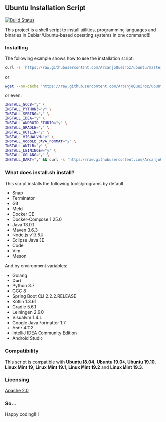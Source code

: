 ## Ubuntu Installation Script

[![Build Status](https://travis-ci.org/ArcanjoQueiroz/ubuntu.svg?branch=master)](https://travis-ci.org/ArcanjoQueiroz/ubuntu)

This project is a shell script to install utilities, programming languages and binaries in Debian/Ubuntu-based operating systems in one command!!!

### Installing

The following example shows how to use the installation script:

```sh
curl -s 'https://raw.githubusercontent.com/ArcanjoQueiroz/ubuntu/master/install.sh' | bash
```

or

```sh
wget --no-cache 'https://raw.githubusercontent.com/ArcanjoQueiroz/ubuntu/master/install.sh' && chmod u+x install.sh && ./install.sh
```

or even:

```sh
INSTALL_GCC8="y" \
INSTALL_PYTHON3="y" \
INSTALL_SPRING="y" \
INSTALL_IDEA="y" \
INSTALL_ANDROID_STUDIO="y" \
INSTALL_GRADLE="y" \
INSTALL_KOTLIN="y" \
INSTALL_VISUALVM="y" \
INSTALL_GOOGLE_JAVA_FORMAT="y" \
INSTALL_ANTLR="y" \
INSTALL_LEININGEN="y" \
INSTALL_GOLANG="y" \
INSTALL_DART="y" && curl -s 'https://raw.githubusercontent.com/ArcanjoQueiroz/ubuntu/master/install.sh' | bash
```

### What does install.sh install?

This script installs the following tools/programs by default:

* Snap
* Terminator
* Git
* Meld
* Docker CE
* Docker-Compose 1.25.0
* Java 13.0.1
* Maven 3.6.3
* Node.js v13.5.0
* Eclipse Java EE
* Code
* Vim
* Meson

And by environment variables:

* Golang
* Dart
* Python 3.7
* GCC 8
* Spring Boot CLI 2.2.2.RELEASE
* Kotlin 1.3.61
* Gradle 5.6.1
* Leiningen 2.9.0
* Visualvm 1.4.4
* Google Java Formatter 1.7
* Antlr 4.7.2
* IntelliJ IDEA Community Edition
* Android Studio

### Compatibility

This script is compatible with **Ubuntu 18.04**, **Ubuntu 19.04**, **Ubuntu 19.10**, **Linux Mint 19**, **Linux Mint 19.1**, **Linux Mint 19.2** and **Linux Mint 19.3**.

### Licensing

[Apache 2.0](https://www.apache.org/licenses/LICENSE-2.0.html)

### So...

Happy coding!!!!
